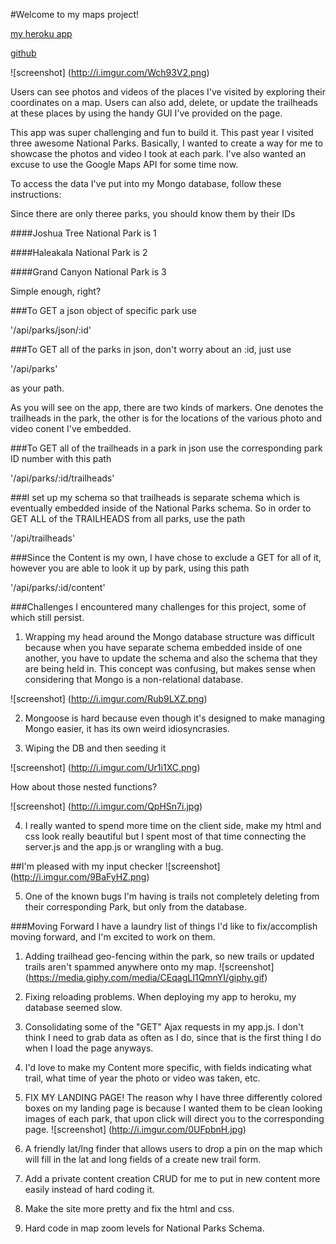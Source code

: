 #Welcome to my maps project! 

[my heroku app](https://still-eyrie-9071.herokuapp.com/ "Heroku App")

[github](https://github.com/bw-giraffe/project_1 "Github")

![screenshot]
(http://i.imgur.com/Wch93V2.png)

Users can see photos and videos of the places I've visited by exploring their coordinates on a map. Users can also add,  delete, or update the trailheads at these places by using the handy GUI I've provided on the page.  

This app was super challenging and fun to build it. This past year I visited three awesome National Parks. Basically, I wanted to create a way for me to showcase the photos and video I took at each park. I've also wanted an excuse to use the Google Maps API for some time now. 

To access the data I've put into my Mongo database, follow these instructions: 

Since there are only theree parks, you should know them by their IDs

####Joshua Tree National Park is 1

####Haleakala National Park is 2

####Grand Canyon National Park is 3

Simple enough, right? 


<!-- Routes -->

###To GET a json object of specific park use 

'/api/parks/json/:id'


###To GET all of the parks in json, don't worry about an :id, just use 

'/api/parks'

as your path. 


As you will see on the app, there are two kinds of markers. One denotes the trailheads in the park, the other is for the locations of the various photo and video conent I've embedded.

###To GET all of the trailheads in a park in json use the corresponding park ID number with this path

'/api/parks/:id/trailheads'


###I set up my schema so that trailheads is separate schema which is eventually embedded inside of the National Parks schema. 
So in order to GET ALL of the TRAILHEADS from all parks, use the path

'/api/trailheads'


###Since the Content is my own, I have chose to exclude a GET for all of it, however you are able to look it up by park, using this path

'/api/parks/:id/content'




###Challenges
I encountered many challenges for this project, some of which still persist. 

1) Wrapping my head around the Mongo database structure was difficult because when you have separate schema embedded inside of one another, you have to update the schema and also the schema that they are being held in. This concept was confusing, but makes sense when considering that Mongo is a non-relational database.

![screenshot]
(http://i.imgur.com/Rub9LXZ.png)

2) Mongoose is hard because even though it's designed to make managing Mongo easier, it has its own weird idiosyncrasies.

3) Wiping the DB and then seeding it

![screenshot]
(http://i.imgur.com/Ur1i1XC.png)

How about those nested functions? 

![screenshot]
(http://i.imgur.com/QpHSn7i.jpg)

4) I really wanted to spend more time on the client side, make my html and css look really beautiful but I spent most of that time connecting the server.js and the app.js or wrangling with a bug.


##I'm pleased with my input checker
![screenshot]
(http://i.imgur.com/9BaFyHZ.png)


5) One of the known bugs I'm having is trails not completely deleting from their corresponding Park, but only from the database. 



###Moving Forward
I have a laundry list of things I'd like to fix/accomplish moving forward, and I'm excited to work on them.

1) Adding trailhead geo-fencing within the park, so new trails or updated trails aren't spammed anywhere onto my map.
![screenshot]
(https://media.giphy.com/media/CEqagLI1QmnYI/giphy.gif)

2) Fixing reloading problems. When deploying my app to heroku, my database seemed slow. 

3) Consolidating some of the "GET" Ajax requests in my app.js. I don't think I need to grab data as often as I do, since that is the first thing I do when I load the page anyways. 

4) I'd love to make my Content more specific, with fields indicating what trail, what time of year the photo or video was taken, etc.

5) FIX MY LANDING PAGE! The reason why I have three differently colored boxes on my landing page is because I wanted them to be clean looking images of each park, that upon click will direct you to the corresponding page.
![screenshot]
(http://i.imgur.com/0UFpbnH.jpg)

6) A friendly lat/lng finder that allows users to drop a pin on the map which will fill in the lat and long fields of a create new trail form. 

7) Add a private content creation CRUD for me to put in new content more easily instead of hard coding it. 

8) Make the site more pretty and fix the html and css. 

9) Hard code in map zoom levels for National Parks Schema. 








